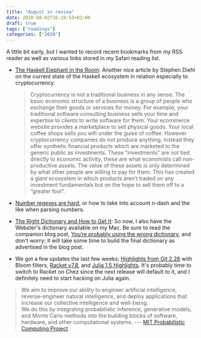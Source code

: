 ```yaml
---
title: "August in review"
date: 2020-08-02T16:19:53+02:00
draft: true
tags: ["readings"]
categories: ["2020"]
---
```


A little bit early, but I wanted to record recent bookmarks from my RSS reader as well as various links stored in my Safari reading list.

- [The Haskell Elephant in the Room](https://www.stephendiehl.com/posts/crypto.html): Another nice article by Stephen Diehl on the current state of the Haskell ecosystem in relation especially to cryptocurrency.

  > Cryptocurrency is not a traditional business in any sense. The basic economic structure of a business is a group of people who exchange their goods or services for money. For example, your traditional software consulting business sells your time and expertise to clients to write software for them. Your ecommerce website provides a marketplace to sell physical goods. Your local coffee shops sells you wifi under the guise of coffee. However cryptocurrency companies do not produce anything, instead they offer synthetic financial products which are marketed to the generic public as investments. These “investments” are not tied directly to economic activity, these are what economists call non-productive assets. The value of these assets is only determined by what other people are willing to pay for them. This has created a giant ecosystem in which products aren’t traded on any investment fundamentals but on the hope to sell them off to a “greater fool”.

- [Number regexes are hard](https://leancrew.com/all-this/2020/07/number-regexes-are-hard/), or how to take into account n-dash and the like when parsing numbers.

- [The Right Dictionary and How to Get It](https://irreal.org/blog/?p=9035): So now, I also have the Webster's dictionary available on my Mac. Be sure to read the companion blog post, [You’re probably using the wrong dictionary](http://jsomers.net/blog/dictionary), and don't worry: it will take some time to build the final dictionary as advertised in the blog post.

- We got a few updates the last few weeks: [Highlights from Git 2.28](https://github.blog/2020-07-27-highlights-from-git-2-28/) with Bloom filters, [Racket v7.8](https://blog.racket-lang.org/2020/08/racket-v7-8.html), and [Julia 1.5 Highlights](https://julialang.org/blog/2020/08/julia-1.5-highlights/). It's probably time to switch to Racket on Chez since the next release will default to it, and I definitely need to start hacking on Julia again.

> We aim to improve our ability to engineer artificial intelligence, reverse-engineer natural intelligence, and deploy applications that increase our collective intelligence and well-being.<br>We do this by integrating probabilistic inference, generative models, and Monte Carlo methods into the building blocks of software, hardware, and other computational systems. --- [MIT Probabilistic Computing Project](http://probcomp.csail.mit.edu)
